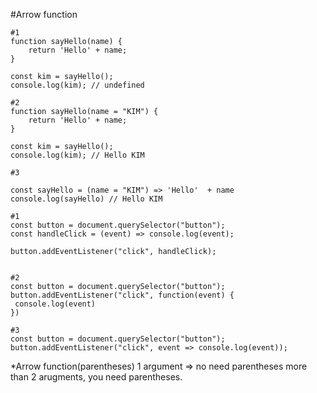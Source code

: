 #Arrow function 

```
#1
function sayHello(name) {
    return 'Hello' + name;
}

const kim = sayHello();
console.log(kim); // undefined

#2
function sayHello(name = "KIM") {
    return 'Hello' + name;
}

const kim = sayHello();
console.log(kim); // Hello KIM

#3

const sayHello = (name = "KIM") => 'Hello'  + name
console.log(sayHello) // Hello KIM

```

```
#1
const button = document.querySelector("button");
const handleClick = (event) => console.log(event);

button.addEventListener("click", handleClick);


#2
const button = document.querySelector("button");
button.addEventListener("click", function(event) {
 console.log(event)
})

#3
const button = document.querySelector("button");
button.addEventListener("click", event => console.log(event));
```

*Arrow function(parentheses)
1 argument => no need parentheses
more than 2 arugments, you need parentheses.


